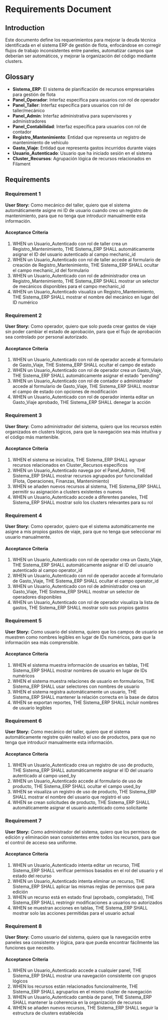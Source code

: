 # Requirements Document

## Introduction

Este documento define los requerimientos para mejorar la deuda técnica identificada en el sistema ERP de gestión de flota, enfocándose en corregir flujos de trabajo inconsistentes entre paneles, automatizar campos que deberían ser automáticos, y mejorar la organización del código mediante clusters.

## Glossary

- **Sistema_ERP**: El sistema de planificación de recursos empresariales para gestión de flota
- **Panel_Operador**: Interfaz específica para usuarios con rol de operador
- **Panel_Taller**: Interfaz específica para usuarios con rol de taller/mecánico
- **Panel_Admin**: Interfaz administrativa para supervisores y administradores
- **Panel_Contabilidad**: Interfaz específica para usuarios con rol de contador
- **Registro_Mantenimiento**: Entidad que representa un registro de mantenimiento de vehículo
- **Gasto_Viaje**: Entidad que representa gastos incurridos durante viajes
- **Usuario_Autenticado**: Usuario que ha iniciado sesión en el sistema
- **Cluster_Recursos**: Agrupación lógica de recursos relacionados en Filament

## Requirements

### Requirement 1

**User Story:** Como mecánico del taller, quiero que el sistema automáticamente asigne mi ID de usuario cuando creo un registro de mantenimiento, para que no tenga que introducir manualmente esta información.

#### Acceptance Criteria

1. WHEN un Usuario_Autenticado con rol de taller crea un Registro_Mantenimiento, THE Sistema_ERP SHALL automáticamente asignar el ID del usuario autenticado al campo mechanic_id
2. WHEN un Usuario_Autenticado con rol de taller accede al formulario de creación de Registro_Mantenimiento, THE Sistema_ERP SHALL ocultar el campo mechanic_id del formulario
3. WHEN un Usuario_Autenticado con rol de administrador crea un Registro_Mantenimiento, THE Sistema_ERP SHALL mostrar un selector de mecánicos disponibles para el campo mechanic_id
4. WHEN un Usuario_Autenticado visualiza un Registro_Mantenimiento, THE Sistema_ERP SHALL mostrar el nombre del mecánico en lugar del ID numérico

### Requirement 2

**User Story:** Como operador, quiero que solo pueda crear gastos de viaje sin poder cambiar el estado de aprobación, para que el flujo de aprobación sea controlado por personal autorizado.

#### Acceptance Criteria

1. WHEN un Usuario_Autenticado con rol de operador accede al formulario de Gasto_Viaje, THE Sistema_ERP SHALL ocultar el campo de estado
2. WHEN un Usuario_Autenticado con rol de operador crea un Gasto_Viaje, THE Sistema_ERP SHALL automáticamente asignar el estado "pending"
3. WHEN un Usuario_Autenticado con rol de contador o administrador accede al formulario de Gasto_Viaje, THE Sistema_ERP SHALL mostrar el campo de estado con opciones de modificación
4. WHEN un Usuario_Autenticado con rol de operador intenta editar un Gasto_Viaje aprobado, THE Sistema_ERP SHALL denegar la acción

### Requirement 3

**User Story:** Como administrador del sistema, quiero que los recursos estén organizados en clusters lógicos, para que la navegación sea más intuitiva y el código más mantenible.

#### Acceptance Criteria

1. WHEN el sistema se inicializa, THE Sistema_ERP SHALL agrupar recursos relacionados en Cluster_Recursos específicos
2. WHEN un Usuario_Autenticado navega por el Panel_Admin, THE Sistema_ERP SHALL mostrar recursos agrupados por funcionalidad (Flota, Operaciones, Finanzas, Mantenimiento)
3. WHEN se añaden nuevos recursos al sistema, THE Sistema_ERP SHALL permitir su asignación a clusters existentes o nuevos
4. WHEN un Usuario_Autenticado accede a diferentes paneles, THE Sistema_ERP SHALL mostrar solo los clusters relevantes para su rol

### Requirement 4

**User Story:** Como operador, quiero que el sistema automáticamente me asigne a mis propios gastos de viaje, para que no tenga que seleccionar mi usuario manualmente.

#### Acceptance Criteria

1. WHEN un Usuario_Autenticado con rol de operador crea un Gasto_Viaje, THE Sistema_ERP SHALL automáticamente asignar el ID del usuario autenticado al campo operator_id
2. WHEN un Usuario_Autenticado con rol de operador accede al formulario de Gasto_Viaje, THE Sistema_ERP SHALL ocultar el campo operator_id
3. WHEN un Usuario_Autenticado con rol de administrador crea un Gasto_Viaje, THE Sistema_ERP SHALL mostrar un selector de operadores disponibles
4. WHEN un Usuario_Autenticado con rol de operador visualiza la lista de gastos, THE Sistema_ERP SHALL mostrar solo sus propios gastos

### Requirement 5

**User Story:** Como usuario del sistema, quiero que los campos de usuario se muestren como nombres legibles en lugar de IDs numéricos, para que la información sea más comprensible.

#### Acceptance Criteria

1. WHEN el sistema muestra información de usuarios en tablas, THE Sistema_ERP SHALL mostrar nombres de usuario en lugar de IDs numéricos
2. WHEN el sistema muestra relaciones de usuario en formularios, THE Sistema_ERP SHALL usar selectores con nombres de usuario
3. WHEN el sistema registra automáticamente un usuario, THE Sistema_ERP SHALL mantener la relación correcta en la base de datos
4. WHEN se exportan reportes, THE Sistema_ERP SHALL incluir nombres de usuario legibles

### Requirement 6

**User Story:** Como mecánico del taller, quiero que el sistema automáticamente registre quién realizó el uso de productos, para que no tenga que introducir manualmente esta información.

#### Acceptance Criteria

1. WHEN un Usuario_Autenticado crea un registro de uso de producto, THE Sistema_ERP SHALL automáticamente asignar el ID del usuario autenticado al campo used_by
2. WHEN un Usuario_Autenticado accede al formulario de uso de producto, THE Sistema_ERP SHALL ocultar el campo used_by
3. WHEN se visualiza un registro de uso de producto, THE Sistema_ERP SHALL mostrar el nombre del usuario que registró el uso
4. WHEN se crean solicitudes de producto, THE Sistema_ERP SHALL automáticamente asignar el usuario autenticado como solicitante

### Requirement 7

**User Story:** Como administrador del sistema, quiero que los permisos de edición y eliminación sean consistentes entre todos los recursos, para que el control de acceso sea uniforme.

#### Acceptance Criteria

1. WHEN un Usuario_Autenticado intenta editar un recurso, THE Sistema_ERP SHALL verificar permisos basados en el rol del usuario y el estado del recurso
2. WHEN un Usuario_Autenticado intenta eliminar un recurso, THE Sistema_ERP SHALL aplicar las mismas reglas de permisos que para edición
3. WHEN un recurso está en estado final (aprobado, completado), THE Sistema_ERP SHALL restringir modificaciones a usuarios no autorizados
4. WHEN se muestran acciones en tablas, THE Sistema_ERP SHALL mostrar solo las acciones permitidas para el usuario actual

### Requirement 8

**User Story:** Como usuario del sistema, quiero que la navegación entre paneles sea consistente y lógica, para que pueda encontrar fácilmente las funciones que necesito.

#### Acceptance Criteria

1. WHEN un Usuario_Autenticado accede a cualquier panel, THE Sistema_ERP SHALL mostrar una navegación consistente con grupos lógicos
2. WHEN los recursos están relacionados funcionalmente, THE Sistema_ERP SHALL agruparlos en el mismo cluster de navegación
3. WHEN un Usuario_Autenticado cambia de panel, THE Sistema_ERP SHALL mantener la coherencia en la organización de recursos
4. WHEN se añaden nuevos recursos, THE Sistema_ERP SHALL seguir la estructura de clusters establecida
